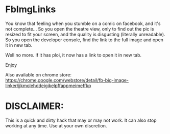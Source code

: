 # FbImgLinks
You know that feeling when you stumble on a comic on facebook, and it's not complete... So you open the theatre view, only to find out the pic is resized to fit your screen, and the quality is disgusting (literally unreadable). So you open the developer console, find the link to the full image and open it in new tab.

Well no more. If it has ploi, it now has a link to open it in new tab.

Enjoy

Also available on chrome store: https://chrome.google.com/webstore/detail/fb-big-image-linker/jjkmolehddeigikelpffappmeimeffkp

# DISCLAIMER: 
This is a quick and dirty hack that may or may not work. 
It can also stop working at any time. 
Use at your own discretion.
